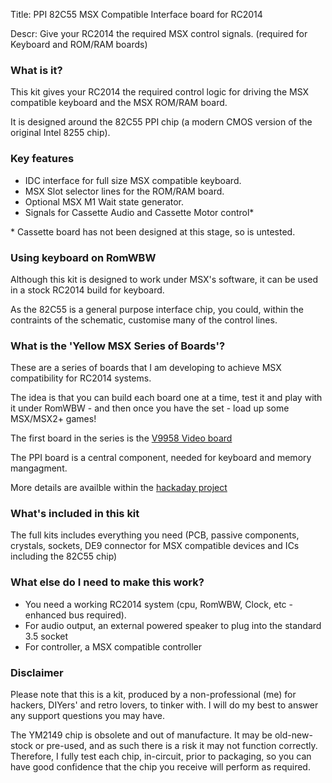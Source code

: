 Title: PPI 82C55 MSX Compatible Interface board for RC2014

Descr: Give your RC2014 the required MSX control signals.  (required for Keyboard and ROM/RAM boards)

### What is it?

This kit gives your RC2014 the required control logic for driving the MSX compatible keyboard and the MSX ROM/RAM board.

It is designed around the 82C55 PPI chip (a modern CMOS version of the original Intel 8255 chip).

### Key features
* IDC interface for full size MSX compatible keyboard.
* MSX Slot selector lines for the ROM/RAM board.
* Optional MSX M1 Wait state generator.
* Signals for Cassette Audio and Cassette Motor control*

\* Cassette board has not been designed at this stage, so is untested.

### Using keyboard on RomWBW

Although this kit is designed to work under MSX's software, it can be used in a stock RC2014 build for keyboard.

As the 82C55 is a general purpose interface chip, you could, within the contraints of the schematic, customise many of the control lines.

### What is the 'Yellow MSX Series of Boards'?

These are a series of boards that I am developing to achieve MSX compatibility for RC2014 systems.

The idea is that you can build each board one at a time, test it and play with it under RomWBW - and then once you have the set - load up some MSX/MSX2+ games!

The first board in the series is the [V9958 Video board](https://www.tindie.com/products/dinotron/v9958-msx-video-board-for-rc2014/)

The PPI board is a central component, needed for keyboard and memory mangagment.

More details are availble within the [hackaday project](https://hackaday.io/project/175574-msx-compatible-boards-for-rc2014)

### What's included in this kit

The full kits includes everything you need (PCB, passive components, crystals, sockets, DE9 connector for MSX compatible devices and ICs including the 82C55 chip)

### What else do I need to make this work?

* You need a working RC2014 system (cpu, RomWBW, Clock, etc - enhanced bus required).
* For audio output, an external powered speaker to plug into the standard 3.5 socket
* For controller, a MSX compatible controller


### Disclaimer

Please note that this is a kit, produced by a non-professional (me) for hackers, DIYers' and retro lovers, to tinker with.  I will do my best to answer any support questions you may have.

The YM2149 chip is obsolete and out of manufacture.  It may be old-new-stock or pre-used, and as such there is a risk it may not function correctly.  Therefore, I fully test each chip, in-circuit, prior to packaging, so you can have good confidence that the chip you receive will perform as required.
